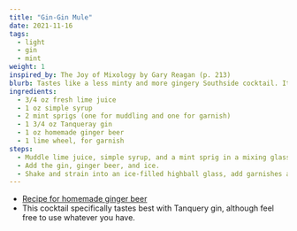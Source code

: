 ```yaml
---
title: "Gin-Gin Mule"
date: 2021-11-16
tags:
  - light
  - gin
  - mint
weight: 1
inspired_by: The Joy of Mixology by Gary Reagan (p. 213)
blurb: Tastes like a less minty and more gingery Southside cocktail. It's dayum good.
ingredients:
  - 3/4 oz fresh lime juice
  - 1 oz simple syrup
  - 2 mint sprigs (one for muddling and one for garnish)
  - 1 3/4 oz Tanqueray gin
  - 1 oz homemade ginger beer
  - 1 lime wheel, for garnish
steps:
  - Muddle lime juice, simple syrup, and a mint sprig in a mixing glass.
  - Add the gin, ginger beer, and ice.
  - Shake and strain into an ice-filled highball glass, add garnishes and straws.
---
```

- [Recipe for homemade ginger beer](/cocktails/ginger_beer)
- This cocktail specifically tastes best with Tanquery gin, although feel free to use whatever you have.
